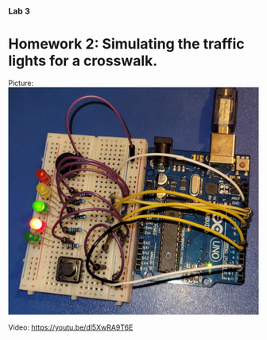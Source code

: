 ### Lab 3

# Homework 2: Simulating the traffic lights for a crosswalk.

Picture: ![Setup](Setup_Lab3.jpg)

Video: https://youtu.be/dl5XwRA9T6E


